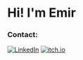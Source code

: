 # Hi! I'm Emir

### Contact:
[![LinkedIn](https://img.shields.io/badge/LinkedIn-%25230077B5.svg?logo=LinkedIn&logoColor=%230077B5&labelColor=%23f5f5f5&color=%23f5f5f5)](https://www.linkedin.com/in/emirbesir/) 
[![itch.io](https://img.shields.io/badge/itch.io-red?logo=Itch.io&logoColor=Red&labelColor=%23000&color=%23000)](https://calippooo.itch.io/)
<!-- Emir Besir -->

